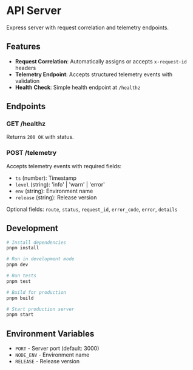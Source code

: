 # API Server

Express server with request correlation and telemetry endpoints.

## Features

- **Request Correlation**: Automatically assigns or accepts `x-request-id` headers
- **Telemetry Endpoint**: Accepts structured telemetry events with validation
- **Health Check**: Simple health endpoint at `/healthz`

## Endpoints

### GET /healthz
Returns `200 OK` with status.

### POST /telemetry
Accepts telemetry events with required fields:
- `ts` (number): Timestamp
- `level` (string): 'info' | 'warn' | 'error' 
- `env` (string): Environment name
- `release` (string): Release version

Optional fields: `route`, `status`, `request_id`, `error_code`, `error`, `details`

## Development

```bash
# Install dependencies
pnpm install

# Run in development mode
pnpm dev

# Run tests
pnpm test

# Build for production
pnpm build

# Start production server
pnpm start
```

## Environment Variables

- `PORT` - Server port (default: 3000)
- `NODE_ENV` - Environment name
- `RELEASE` - Release version